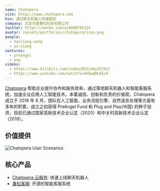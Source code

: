 ```yaml
---
name: Chatopera
site: https://www.chatopera.com
bio: 通过聊天机器人传递服务
company: 北京华夏春松科技有限公司
twitter: https://weibo.com/u/6680792124
avatar: /assets/portfolios/chatopera/icon.png
people:
  - hailiang-wang
  - yu-xiang
ventures:
  - preangel
  - pnp
videos:
  - https://www.bilibili.com/video/BV1cU4y1h7X2/
  - https://www.youtube.com/watch?v=XkQwqMLEEcA
---
```


[Chatopera](https://www.chatopera.com) 帮助企业提升协作和服务效率，通过落地聊天机器人和智能客服系统，加速企业应用人工智能技术。本着诚信、创新和负责的价值观，Chatopera 成立于 2018 年 6 月，团队在人工智能、业务流程引擎、自然语言处理等方面有多年的积累，成立之初获得 PreAngel Fund 和 Plug and Play(中国) 的种子投资，目前已通过国家高新技术企业认定（2020）和中关村高新技术企业认定（2019）。

## 价值提供

![Chatopera User Scenarios](/assets/2021/10-06-chatopera-user-scenarios/1.jpg)

## 核心产品

- [Chatopera 云服务](https://docs.chatopera.com/): 快速上线聊天机器人
- [春松客服](https://www.cskefu.com): 开源的智能客服系统
